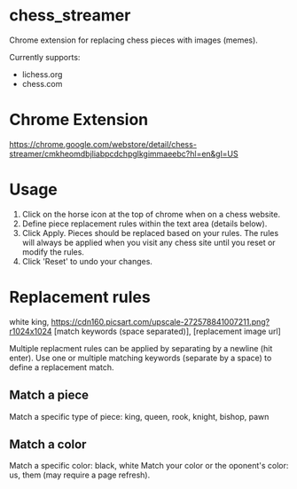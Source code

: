 # chess_streamer
Chrome extension for replacing chess pieces with images (memes).

Currently supports:
  * lichess.org
  * chess.com

# Chrome Extension
https://chrome.google.com/webstore/detail/chess-streamer/cmkheomdbjliabpcdchpglkgimmaeebc?hl=en&gl=US

# Usage
1. Click on the horse icon at the top of chrome when on a chess website.
1. Define piece replacement rules within the text area (details below).
1. Click Apply. Pieces should be replaced based on your rules. The rules will always be applied when you visit any chess site until you reset or modify the rules.
1. Click 'Reset' to undo your changes.

# Replacement rules

white king, https://cdn160.picsart.com/upscale-272578841007211.png?r1024x1024
[match keywords (space separated)], [replacement image url]

Multiple replacment rules can be applied by separating by a newline (hit enter).
Use one or multiple matching keywords (separate by a space) to define a replacement match.

## Match a piece
Match a specific type of piece: king, queen, rook, knight, bishop, pawn

## Match a color
Match a specific color: black, white
Match your color or the oponent's color: us, them (may require a page refresh).
